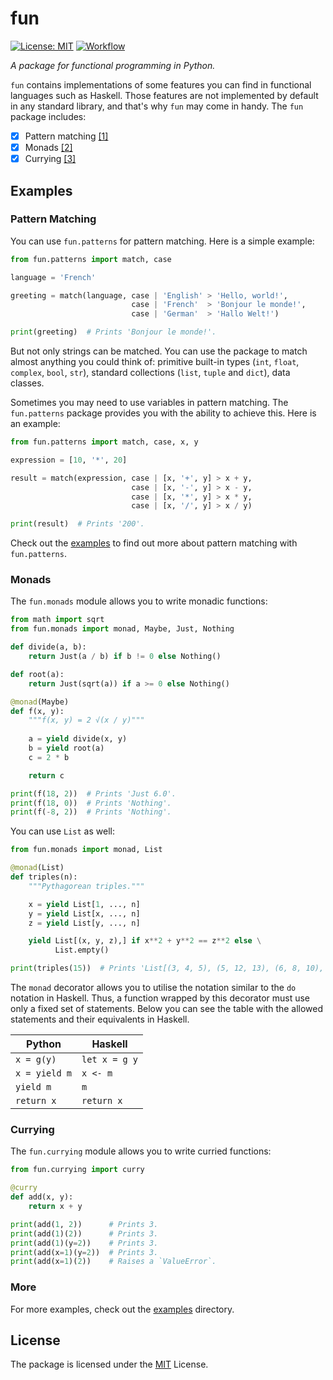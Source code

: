 # fun

[![License: MIT](https://img.shields.io/badge/License-MIT-yellow.svg)](https://opensource.org/licenses/MIT)
[![Workflow](https://github.com/kostiantxn/fun/workflows/build/badge.svg)](https://github.com/kostiantxn/fun/actions?query=workflow%3A%22build%22)

_A package for functional programming in Python._

`fun` contains implementations of some features you can find in functional languages such as Haskell.
Those features are not implemented by default in any standard library, and that's why `fun` may come in handy.
The `fun` package includes:

  - [x] Pattern matching [[1]](https://github.com/kostiantxn/fun#pattern-matching)
  - [x] Monads [[2]](https://github.com/kostiantxn/fun#monads)
  - [x] Currying [[3]](https://github.com/kostiantxn/fun#currying)

## Examples

### Pattern Matching
You can use `fun.patterns` for pattern matching.
Here is a simple example:

``` python
from fun.patterns import match, case

language = 'French'

greeting = match(language, case | 'English' > 'Hello, world!',
                           case | 'French'  > 'Bonjour le monde!',
                           case | 'German'  > 'Hallo Welt!')

print(greeting)  # Prints 'Bonjour le monde!'.
```

But not only strings can be matched.
You can use the package to match almost anything you could think of: 
primitive built-in types (`int`, `float`, `complex`, `bool`, `str`), 
standard collections (`list`, `tuple` and `dict`), data classes.

Sometimes you may need to use variables in pattern matching.
The `fun.patterns` package provides you with the ability to achieve this.
Here is an example:

``` python
from fun.patterns import match, case, x, y

expression = [10, '*', 20]

result = match(expression, case | [x, '+', y] > x + y,
                           case | [x, '-', y] > x - y,
                           case | [x, '*', y] > x * y,
                           case | [x, '/', y] > x / y)

print(result)  # Prints '200'.
```

Check out the [examples](https://github.com/kostiantxn/fun/tree/master/examples/patterns.py) to find out 
more about pattern matching with `fun.patterns`.

### Monads
The `fun.monads` module allows you to write monadic functions:

``` python
from math import sqrt
from fun.monads import monad, Maybe, Just, Nothing

def divide(a, b):
    return Just(a / b) if b != 0 else Nothing()

def root(a):
    return Just(sqrt(a)) if a >= 0 else Nothing()

@monad(Maybe)
def f(x, y):
    """f(x, y) = 2 √(x / y)"""
    
    a = yield divide(x, y)
    b = yield root(a)
    c = 2 * b

    return c

print(f(18, 2))  # Prints 'Just 6.0'.
print(f(18, 0))  # Prints 'Nothing'.
print(f(-8, 2))  # Prints 'Nothing'.
```

You can use `List` as well:
``` python
from fun.monads import monad, List

@monad(List)
def triples(n):
    """Pythagorean triples."""

    x = yield List[1, ..., n]
    y = yield List[x, ..., n]
    z = yield List[y, ..., n]

    yield List[(x, y, z),] if x**2 + y**2 == z**2 else \
          List.empty()

print(triples(15))  # Prints 'List[(3, 4, 5), (5, 12, 13), (6, 8, 10), (9, 12, 15)]'.
```

The `monad` decorator allows you to utilise the notation similar to the `do` notation in Haskell.
Thus, a function wrapped by this decorator must use only a fixed set of statements.
Below you can see the table with the allowed statements and their equivalents in Haskell.

| Python        | Haskell       |
|---------------|---------------|
| `x = g(y)`    | `let x = g y` |
| `x = yield m` | `x <- m`      |
| `yield m`     | `m`           |
| `return x`    | `return x`    |

### Currying
The `fun.currying` module allows you to write curried functions:
```python
from fun.currying import curry

@curry
def add(x, y):
    return x + y

print(add(1, 2))      # Prints 3.
print(add(1)(2))      # Prints 3.
print(add(1)(y=2))    # Prints 3.
print(add(x=1)(y=2))  # Prints 3.
print(add(x=1)(2))    # Raises a `ValueError`.
```

### More
For more examples, check out the [examples](https://github.com/kostiantxn/fun/tree/master/examples) directory.

## License
The package is licensed under the [MIT](https://github.com/kostiantxn/fun/blob/master/LICENSE) License.
